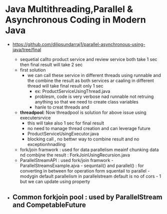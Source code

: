 # Java Multithreading,Parallel & Asynchronous Coding in Modern Java
- https://github.com/dilipsundarraj1/parallel-asynchronous-using-java/tree/final

  - sequetial callto product service and review service both take 1 sec then final result will take 2 sec
  - first solution
      - we can call these service in different threads using runnable and the combine the result as both services ar caaling in different thread will take final result only 1 sec
          - ex: ProductServiceUsingThread.java
          - problesm, code is very verbose nad runnable not retruing anything so that we need to create class variables
          - hanle to creat threads and 
  - **threadpool**:  Now threadpool is solution for above issue using executersrvice
     - this will take also 1 sec for final result
     - no need to manage thread creation and can leverage future
     - ProductServiceUsingExecutor.java
     - blocking call , no bettwr way to combine result and no exceptionhnadling
  - fork/join framwork : used for data parallelism meainf chunking data nd combijne the result : ForkJoinUsingRecursion.java
  - ParallelStreamAPI : used fork/join framwork
              - ParallelStreamsExample.ajva
              - sequntail() and parallel() : for converting in between for operation form squentail to parallel
              -  modygin default parallelism in parallelstream default is no of cors - 1 but we can update using property
 - Common forkjoin pool : used by ParallelStream and CompetableFuture
     - 
